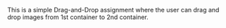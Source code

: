 This is a simple Drag-and-Drop assignment where the user can drag and drop images from 1st container to 2nd container.
